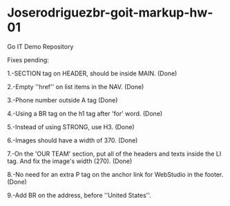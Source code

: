 # Joserodriguezbr-goit-markup-hw-01

Go IT Demo Repository

Fixes pending:

1.-SECTION tag on HEADER, should be inside MAIN. (Done)

2.-Empty ''href'' on list items in the NAV. (Done)

3.-Phone number outside A tag (Done)

4.-Using a BR tag on the h1 tag after 'for' word. (Done)

5.-Instead of using STRONG, use H3. (Done)

6.-Images should have a width of 370. (Done)

7.-On the 'OUR TEAM' section, put all of the headers and texts inside the LI tag. And fix the image's width (270). (Done)

8.-No need for an extra P tag on the anchor link for WebStudio in the footer. (Done)

9.-Add BR on the address, before ''United States''.
